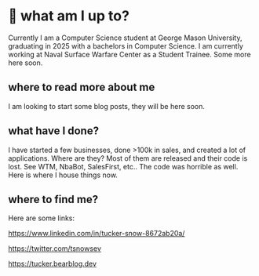 # :rocket: what am I up to? 

Currently I am a Computer Science student at George Mason University, graduating in 2025 with a bachelors in Computer Science. I am currently working at Naval Surface Warfare Center as a Student Trainee. Some more here soon. 

## where to read more about me

I am looking to start some blog posts, they will be here soon. 

## what have I done? 

I have started a few businesses, done >100k in sales, and created a lot of applications. Where are they? Most of them are released and their code is lost. See WTM, NbaBot, SalesFirst, etc.. The code was horrible as well. Here is where I house things now.

## where to find me? 

Here are some links: 

https://www.linkedin.com/in/tucker-snow-8672ab20a/

https://twitter.com/tsnowsev

https://tucker.bearblog.dev
